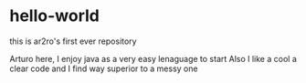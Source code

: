 # hello-world
this is ar2ro's first ever repository

Arturo here, I enjoy java as a very easy lenaguage to start
Also I like a cool a clear code and I find way superior to a messy one
